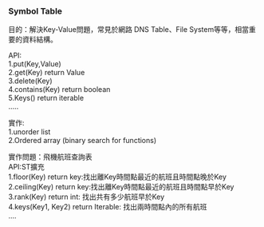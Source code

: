 ### Symbol Table
目的：解決Key-Value問題，常見於網路 DNS Table、File System等等，相當重要的資料結構。  

API:  
1.put(Key,Value)  
2.get(Key) return Value  
3.delete(Key)  
4.contains(Key) return boolean  
5.Keys() return iterable   
.....  

實作:  
1.unorder list  
2.Ordered array (binary search for functions)

實作問題：飛機航班查詢表  
API:ST擴充  
1.floor(Key) return key:找出離Key時間點最近的航班且時間點晚於Key  
2.ceiling(Key) return key:找出離Key時間點最近的航班且時間點早於Key   
3.rank(Key) return int: 找出共有多少航班早於Key  
4.keys(Key1, Key2) return Iterable<Key>: 找出兩時間點內的所有航班  
....  

